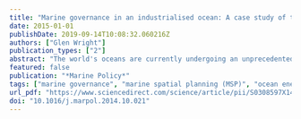 ```yaml
---
title: "Marine governance in an industrialised ocean: A case study of the emerging marine renewable energy industry"
date: 2015-01-01
publishDate: 2019-09-14T10:08:32.060216Z
authors: ["Glen Wright"]
publication_types: ["2"]
abstract: "The world's oceans are currently undergoing an unprecedented period of industrialisation, made possible by advances in technology and driven by our growing need for food, energy and resources. This is placing the oceans are under intense pressure, and the ability of existing marine governance frameworks to sustainably manage the marine environment is increasingly being called into question. Emerging industries are challenging all aspects of these frameworks, raising questions regarding ownership and rights of the sea and its resources, management of environmental impacts, and management of ocean space. This paper uses the emerging marine renewable energy (MRE) industry, particularly in the United Kingdom (UK), as a case study to introduce and explore some of the key challenges. The paper concludes that the challenges are likely to be extensive and argues for development of a comprehensive legal research agenda to advance both MRE technologies and marine governance frameworks."
featured: false
publication: "*Marine Policy*"
tags: ["marine governance", "marine spatial planning (MSP)", "ocean energy", "tidal energy", "wave energy"]
url_pdf: "https://www.sciencedirect.com/science/article/pii/S0308597X14002838"
doi: "10.1016/j.marpol.2014.10.021"
---
```


